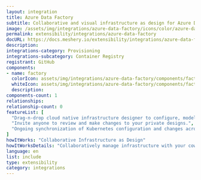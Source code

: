 ```yaml
---
layout: integration
title: Azure Data Factory
subtitle: Collaborative and visual infrastructure as design for Azure Data Factory
image: /assets/img/integrations/azure-data-factory/icons/color/azure-data-factory-color.svg
permalink: extensibility/integrations/azure-data-factory
docURL: https://docs.meshery.io/extensibility/integrations/azure-data-factory
description: 
integrations-category: Provisioning
integrations-subcategory: Container Registry
registrant: GitHub
components: 
- name: factory
  colorIcon: assets/img/integrations/azure-data-factory/components/factory/icons/color/factory-color.svg
  whiteIcon: assets/img/integrations/azure-data-factory/components/factory/icons/white/factory-white.svg
  description: 
components-count: 1
relationships: 
relationship-count: 0
featureList: [
  "Drag-n-drop cloud native infrastructure designer to configure, model, and deploy your workloads.",
  "Invite anyone to review and make changes to your private designs.",
  "Ongoing synchronization of Kubernetes configuration and changes across any number of clusters."
]
howItWorks: "Collaborative Infrastructure as Design"
howItWorksDetails: "Collaboratively manage infrastructure with your coworkers synchronously sharing the same designs."
language: en
list: include
type: extensibility
category: integrations
---
```

